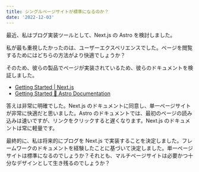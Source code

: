 ```yaml
---
title: シングルページサイトが標準になるのか？
date: '2022-12-03'
---
```


最近、私はブログ実装ツールとして、Next.js の Astro を検討しました。

私が最も重視したかったのは、ユーザーエクスペリエンスでした。ページを閲覧するためにはどちらの方法がより快適でしょうか？

そのため、彼らの製品でページが実装されているため、彼らのドキュメントを検証しました。

- [Getting Started | Next.js](https://nextjs.org/docs/getting-started)
- [Getting Started 🚀 Astro Documentation](https://docs.astro.build/en/getting-started/)

答えは非常に明確でした。Next.js のドキュメントに同意し、単一ページサイトが非常に快適だと思いました。Astro のドキュメントでは、最初のページの読み込みは速いですが、リンクをクリックすると遅くなります。Next.js のドキュメントは常に軽量です。

最終的に、私は将来的にブログを Next.js で実装することを決定しました。フレームワークのドキュメントを経験したことに基づいて決定しました。単一ページサイトは標準になるのでしょうか？それとも、マルチページサイトは必要かつ十分なデザインとして生き残るのでしょうか？
